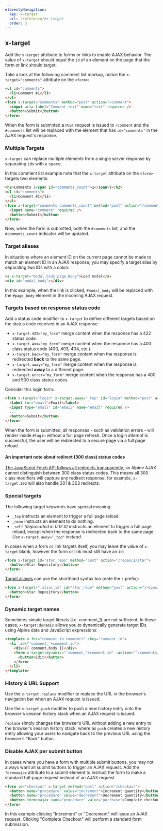 ```yaml
---
eleventyNavigation:
  key: x-target
  url: /reference/#x-target
  order: 3
---
```


## x-target

Add the `x-target` attribute to forms or links to enable AJAX behavior. The value of `x-target` should equal the `id` of an element on the page that the form or link should target.

Take a look at the following comment list markup, notice the `x-target="comments"` attribute on the `<form>`:

```html
<ul id="comments">
  <li>Comment #1</li>
</ul>
<form x-target="comments" method="post" action="/comment">
  <input aria-label="Comment text" name="text" required />
  <button>Submit</button>
</form>
```

When the form is submitted a `POST` request is issued to `/comment` and the `#comments` list will be replaced with the element that has `id="comments"` in the AJAX request's response.

### Multiple Targets

`x-target` can replace multiple elements from a single server response by separating `id`s with a space.

In this comment list example note that the `x-target` attribute on the `<form>` targets two elements:

```html
<h2>Comments (<span id="comments_count">1</span>)</h2>
<ul id="comments">
  <li>Comment #1</li>
</ul>
<form x-target="comments comments_count" method="post" action="/comment">
  <input name="comment" required />
  <button>Submit</button>
</form>
```

Now, when the form is submitted, both the `#comments` list, and the `#comments_count` indicator will be updated.

### Target aliases

In situations where an element ID on the current page cannot be made to match an element ID in an AJAX response, you may specify a target alias by separating two IDs with a colon:

```html
<a x-target="modal_body:page_body">Load modal</a>
<div id="modal_body"></div>
```

In this example, when the link is clicked, `#modal_body` will be replaced with the `#page_body` element in the incoming AJAX request.

### Targets based on response status code

Add a status code modifier to `x-target` to define different targets based on the status code received in an AJAX response:

* `x-target.422="my_form"` merge content when the response has a 422 status code.
* `x-target.4xx="my_form"` merge content when the response has a 400 class status code (400, 403, 404, etc.).
* `x-target.back="my_form"` merge content when the response is redirected **back** to the same page.
* `x-target.away="my_form"` merge content when the response is redirected **away** to a different page.
* `x-target.error="my_form"` merge content when the response has a 400 and 500 class status codes.

Consider this login form:

```html
<form x-target="login" x-target.away="_top" id="login" method="post" action="/login">
  <label for="email">Email</label>
  <input type="email" id="email" name="email" required />
  ...
  <button>Submit</button>
</form>
```

When the form is submitted, all responses - such as validation errors - will render inside `#login` without a full page refresh. Once a login attempt is successful, the user will be redirected to a secure page via a full page reload.

#### An important note about redirect (300 class) status codes

[The JavaScript Fetch API follows all redirects transparently](https://blog.jim-nielsen.com/2021/fetch-and-3xx-redirect-status-codes/), so Alpine AJAX cannot distinguish between 300 class status codes. This means all 300 class modifiers will capture any redirect response, for example, `x-target.302` will also handle 301 & 303 redirects.

### Special targets

The following target keywords have special meaning:

* `_top` instructs an element to trigger a full page reload.
* `_none` instructs an element to do nothing.
* `_self` _(deprecated in 0.12.0)_ instructs an element to trigger a full page reload, except when the response is redirected back to the same page.<br>_Use `x-target.away="_top"` instead_.

In cases when a form or link targets itself, you may leave the value of `x-target` blank, however the form or link must still have an `id`:

```html
<form x-target id="star_repo" method="post" action="/repos/1/star">
  <button>Star Repository</button>
</form>
```

[Target aliases](#target-aliases) can use the shorthand syntax too (note the `:` prefix):

```html
<form x-target=":alias_id" id="star_repo" method="post" action="/repos/1/star">
  <button>Star Repository</button>
</form>
```

### Dynamic target names

Sometimes simple target literals (i.e. comment_1) are not sufficient. In these cases, `x-target:dynamic` allows you to dynamically generate target IDs using Alpine data and JavaScript expressions:

```html
<template x-for="comment in comments" :key="comment.id">
  <li :id="'comment_'+comment.id">
    <div>{{ comment.body }}</div>
    <form x-target:dynamic="'comment_'+comment.id" :action="'/comments/'+comment.id" method="post">
      <button>Edit</button>
    </form>
  </li>
</template>
```

### History & URL Support

Use the `x-target.replace` modifier to replace the URL in the browser's navigation bar when an AJAX request is issued.

Use the `x-target.push` modifier to push a new history entry onto the browser's session history stack when an AJAX request is issued.

`replace` simply changes the browser’s URL without adding a new entry to the browser’s session history stack, where as `push` creates a new history entry allowing your users to navigate back to the previous URL using the browser’s "Back" button.

### Disable AJAX per submit button

In cases where you have a form with multiple submit buttons, you may not always want all submit buttons to trigger an AJAX request. Add the `formnoajax` attribute to a submit element to instruct the form to make a standard full-page request instead of an AJAX request.

```html
<form id="checkout" x-target method="post" action="/checkout">
  <button name="procedure" value="increment">Increment quantity</button>
  <button name="procedure" value="decrement">Decrement quantity</button>
  <button formnoajax name="procedure" value="purchase">Complete checkout</button>
</form>
```

In this example clicking "Increment" or "Decrement" will issue an AJAX request. Clicking "Complete Checkout" will perform a standard form submission.
